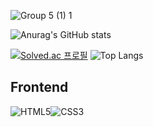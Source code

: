 ![Group 5 (1) 1](https://github.com/Ranranruo/Ranranruo/assets/123725521/79068d77-42b5-4e37-a788-322ec4360e07)

![Anurag's GitHub stats](https://github-readme-stats.vercel.app/api?username=tlsalstjr58&show_icons=true&theme=radical)

[![Solved.ac
프로필](http://mazassumnida.wtf/api/generate_badge?boj=tlsalstjr58)](https://solved.ac/tlsalstjr58)     ![Top Langs](https://github-readme-stats.vercel.app/api/top-langs/?username=anuraghazra&layout=compact)

## Frontend

![HTML5](https://img.shields.io/badge/html5-%23E34F26.svg?style=for-the-badge&logo=html5&logoColor=white)![CSS3](https://img.shields.io/badge/css3-%231572B6.svg?style=for-the-badge&logo=css3&logoColor=white)
